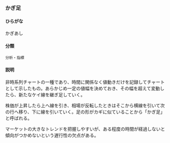 <div style="display:none;">

## [あ行](securities-terms?id=あ行)
## [か行](securities-terms?id=か行)

</div>

### かぎ足

#### ひらがな

かぎあし

#### 分類

`分析・指標`

#### 説明

非時系列チャートの一種であり、時間に関係なく値動きだけを記録してチャートとして示したもの。あらかじめ一定の値幅を決めておき、その幅を超えて変動したら、新たなケイ線を継ぎ足していく。
 
株価が上昇したら上へ線を引き、相場が反転したときはそこから横線を引いて次の行へ移り、下に線を引いていく。足の形がカギに似ていることから「かぎ足」と呼ばれる。
 
マーケットの大きなトレンドを把握しやすいが、ある程度の時間が経過しないと傾向がつかめないという遅行性の欠点がある。

<div style="display:none;">

## [さ行](securities-terms?id=さ行)
## [た行](securities-terms?id=た行)
## [な行](securities-terms?id=な行)
## [は行](securities-terms?id=は行)
## [ま行](securities-terms?id=ま行)
## [や行](securities-terms?id=や行)
## [ら行](securities-terms?id=ら行)
## [わ行](securities-terms?id=わ行)
## [英数字・記号](securities-terms?id=英数字・記号)

</div>

